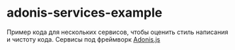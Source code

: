 # adonis-services-example

Пример кода для нескольких сервисов, чтобы оценить стиль написания и чистоту кода. Сервисы под фреймворк [Adonis.js](https://adonisjs.com/)

